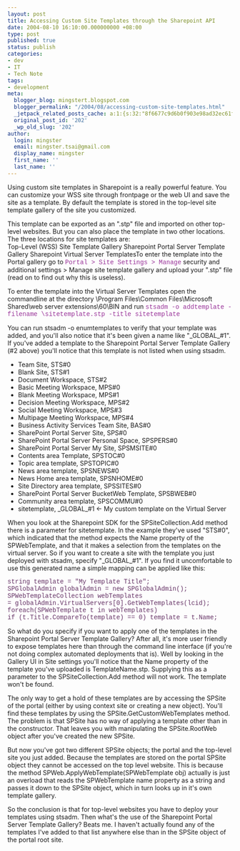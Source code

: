 ```yaml
---
layout: post
title: Accessing Custom Site Templates through the Sharepoint API
date: 2004-08-10 16:10:00.000000000 +08:00
type: post
published: true
status: publish
categories:
- dev
- IT
- Tech Note
tags:
- development
meta:
  blogger_blog: mingstert.blogspot.com
  blogger_permalink: "/2004/08/accessing-custom-site-templates.html"
  _jetpack_related_posts_cache: a:1:{s:32:"8f6677c9d6b0f903e98ad32ec61f8deb";a:2:{s:7:"expires";i:1453387326;s:7:"payload";a:3:{i:0;a:1:{s:2:"id";i:167;}i:1;a:1:{s:2:"id";i:345;}i:2;a:1:{s:2:"id";i:253;}}}}
  original_post_id: '202'
  _wp_old_slug: '202'
author:
  login: mingster
  email: mingster.tsai@gmail.com
  display_name: mingster
  first_name: ''
  last_name: ''
---
```

<p>Using custom site templates in Sharepoint is a really powerful feature. You can customize your WSS site through frontpage or the web UI and save the site as a template. By default the template is stored in the top-level site template gallery of the site you customized.</p>
<p>This template can be exported as an ".stp" file and imported on other top-level websites. But you can also place the template in two other locations. The three locations for site templates are:<br />Top-Level (WSS) Site Template Gallery Sharepoint Portal Server Template Gallery Sharepoint Virtual Server TemplatesTo enter the template into the Portal gallery go to <span style="font-family:courier new;color:#993399;">Portal &gt; Site Settings &gt; Manage</span> security and additional settings &gt; Manage site template gallery and upload your ".stp" file (read on to find out why this is useless).</p>
<p>To enter the template into the Virtual Server Templates open the commandline at the directory \Program Files\Common Files\Microsoft Shared\web server extensions\60\BIN and run <span style="font-family:courier new;color:#993399;">stsadm -o addtemplate -filename \sitetemplate.stp -title sitetemplate</span></p>
<p>You can run stsadm -o enumtemplates to verify that your template was added, and you'll also notice that it's been given a name like "_GLOBAL_#1". If you've added a template to the Sharepoint Portal Server Template Gallery (#2 above) you'll notice that this template is not listed when using stsadm.
<ul>
<li>Team Site, STS#0</li>
<li>Blank Site, STS#1</li>
<li>Document Workspace, STS#2</li>
<li>Basic Meeting Workspace, MPS#0</li>
<li>Blank Meeting Workspace, MPS#1</li>
<li>Decision Meeting Workspace, MPS#2</li>
<li>Social Meeting Workspace, MPS#3</li>
<li>Multipage Meeting Workspace, MPS#4</li>
<li>Business Activity Services Team Site, BAS#0</li>
<li>SharePoint Portal Server Site, SPS#0</li>
<li>SharePoint Portal Server Personal Space, SPSPERS#0</li>
<li>SharePoint Portal Server My Site, SPSMSITE#0</li>
<li>Contents area Template, SPSTOC#0</li>
<li>Topic area template, SPSTOPIC#0</li>
<li>News area template, SPSNEWS#0</li>
<li>News Home area template, SPSNHOME#0</li>
<li>Site Directory area template, SPSSITES#0</li>
<li>SharePoint Portal Server BucketWeb Template, SPSBWEB#0</li>
<li>Community area template, SPSCOMMU#0</li>
<li>sitetemplate, _GLOBAL_#1 &lt;- My custom template on the Virtual Server</li>
</ul>
<p>When you look at the Sharepoint SDK for the SPSiteCollection.Add method there is a parameter for sitetemplate. In the example they've used "STS#0", which indicated that the method expects the Name property of the SPWebTemplate, and that it makes a selection from the templates on the virtual server. So if you want to create a site with the template you just deployed with stsadm, specify "_GLOBAL_#1". If you find it uncomfortable to use this generated name a simple mapping can be applied like this:</p>
<p><span style="font-family:courier new;color:#663366;">string template = "My Template Title"; </span><br /><span style="font-family:courier new;color:#663366;">SPGlobalAdmin globalAdmin = new SPGlobalAdmin();</span><br /><span style="font-family:courier new;color:#663366;">SPWebTemplateCollection webTemplates </span><br /><span style="font-family:courier new;color:#663366;">= globalAdmin.VirtualServers[0].GetWebTemplates(lcid);</span><br /><span style="font-family:courier new;color:#663366;">foreach(SPWebTemplate t in webTemplates) </span><br /><span style="font-family:courier new;color:#663366;">if (t.Title.CompareTo(template) == 0) template = t.Name;</span></p>
<p>So what do you specify if you want to apply one of the templates in the Sharepoint Portal Server Template Gallery? After all, it's more user friendly to expose templates here than through the command line interface (if you're not doing complex automated deployments that is). Well by looking in the Gallery UI in Site settings you'll notice that the Name property of the template you've uploaded is TemplateName.stp. Supplying this as a parameter to the SPSiteCollection.Add method will not work. The template won't be found.</p>
<p>The only way to get a hold of these templates are by accessing the SPSite of the portal (either by using context site or creating a new object). You'll find these templates by using the SPSite.GetCustomWebTemplates method. The problem is that SPSite has no way of applying a template other than in the constructor. That leaves you with manipulating the SPSite.RootWeb object after you've created the new SPSite.</p>
<p>But now you've got two different SPSite objects; the portal and the top-level site you just added. Because the templates are stored on the portal SPSite object they cannot be accessed on the top level website. This is because the method SPWeb.ApplyWebTemplate(SPWebTemplate obj) actually is just an overload that reads the SPWebTemplate name property as a string and passes it down to the SPSite object, which in turn looks up in it's own template gallery.</p>
<p>So the conclusion is that for top-level websites you have to deploy your templates using stsadm. Then what's the use of the Sharepoint Portal Server Template Gallery? Beats me. I haven't actually found any of the templates I've added to that list anywhere else than in the SPSite object of the portal root site.</p>
